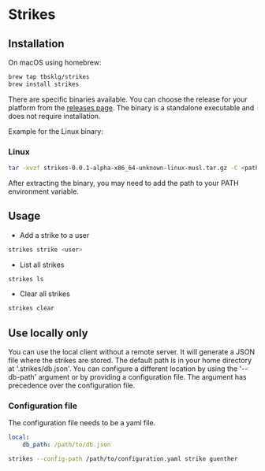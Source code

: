 # Strikes
## Installation

On macOS using homebrew:
```bash
brew tap tbsklg/strikes
brew install strikes
```

There are specific binaries available. You can choose the release for your platform from the [releases page](https://github.com/tbsklg/strikes/releases).
The binary is a standalone executable and does not require installation.

Example for the Linux binary:
### Linux
```bash
tar -xvzf strikes-0.0.1-alpha-x86_64-unknown-linux-musl.tar.gz -C <path-to-install>
```

After extracting the binary, you may need to add the path to your PATH environment variable.

## Usage
- Add a strike to a user
```bash
strikes strike <user>
```

- List all strikes
```bash
strikes ls
```

- Clear all strikes
```bash
strikes clear
```

## Use locally only
You can use the local client without a remote server.
It will generate a JSON file where the strikes are stored. 
The default path is in your home directory at '.strikes/db.json'.
You can configure a different location by using the '--db-path' argument or by providing a configuration file.
The argument has precedence over the configuration file.

### Configuration file
The configuration file needs to be a yaml file.

```yaml
local:
    db_path: /path/to/db.json
```

```bash
strikes --config-path /path/to/configuration.yaml strike guenther
```
